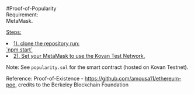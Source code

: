 
#Proof-of-Popularity
<br>
Requirement:
<br>  MetaMask. 

<u>Steps:
<li>1). clone the repository run:</li>
`npm start`

<li>2). Set your MetaMask to use the Kovan Test Network.</li>
</u>

Note:
See `popularity.sol` for the smart contract (hosted on Kovan Testnet).


 Reference: 
 Proof-of-Existence - https://github.com/amousa11/ethereum-poe, credits to the Berkeley Blockchain Foundation
